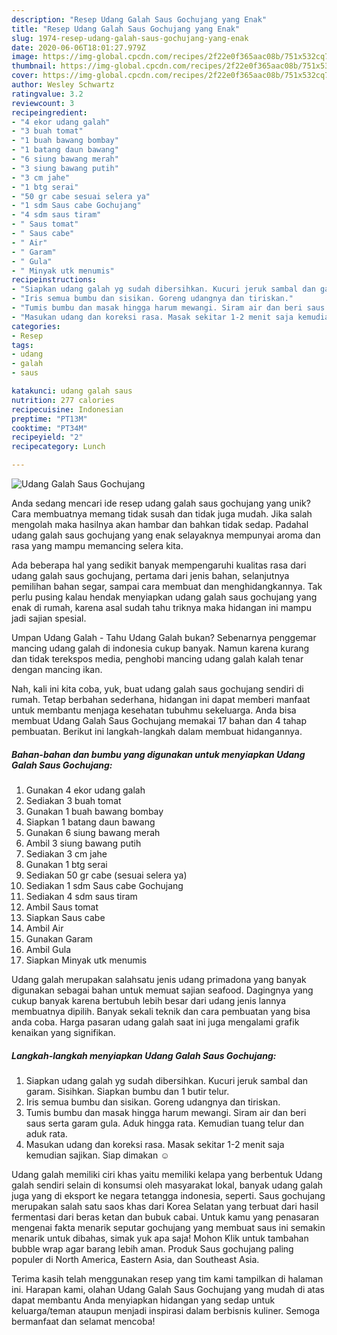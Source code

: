 ```yaml
---
description: "Resep Udang Galah Saus Gochujang yang Enak"
title: "Resep Udang Galah Saus Gochujang yang Enak"
slug: 1974-resep-udang-galah-saus-gochujang-yang-enak
date: 2020-06-06T18:01:27.979Z
image: https://img-global.cpcdn.com/recipes/2f22e0f365aac08b/751x532cq70/udang-galah-saus-gochujang-foto-resep-utama.jpg
thumbnail: https://img-global.cpcdn.com/recipes/2f22e0f365aac08b/751x532cq70/udang-galah-saus-gochujang-foto-resep-utama.jpg
cover: https://img-global.cpcdn.com/recipes/2f22e0f365aac08b/751x532cq70/udang-galah-saus-gochujang-foto-resep-utama.jpg
author: Wesley Schwartz
ratingvalue: 3.2
reviewcount: 3
recipeingredient:
- "4 ekor udang galah"
- "3 buah tomat"
- "1 buah bawang bombay"
- "1 batang daun bawang"
- "6 siung bawang merah"
- "3 siung bawang putih"
- "3 cm jahe"
- "1 btg serai"
- "50 gr cabe sesuai selera ya"
- "1 sdm Saus cabe Gochujang"
- "4 sdm saus tiram"
- " Saus tomat"
- " Saus cabe"
- " Air"
- " Garam"
- " Gula"
- " Minyak utk menumis"
recipeinstructions:
- "Siapkan udang galah yg sudah dibersihkan. Kucuri jeruk sambal dan garam. Sisihkan. Siapkan bumbu dan 1 butir telur."
- "Iris semua bumbu dan sisikan. Goreng udangnya dan tiriskan."
- "Tumis bumbu dan masak hingga harum mewangi. Siram air dan beri saus serta garam gula. Aduk hingga rata. Kemudian tuang telur dan aduk rata."
- "Masukan udang dan koreksi rasa. Masak sekitar 1-2 menit saja kemudian sajikan. Siap dimakan ☺️"
categories:
- Resep
tags:
- udang
- galah
- saus

katakunci: udang galah saus 
nutrition: 277 calories
recipecuisine: Indonesian
preptime: "PT13M"
cooktime: "PT34M"
recipeyield: "2"
recipecategory: Lunch

---
```



![Udang Galah Saus Gochujang](https://img-global.cpcdn.com/recipes/2f22e0f365aac08b/751x532cq70/udang-galah-saus-gochujang-foto-resep-utama.jpg)

Anda sedang mencari ide resep udang galah saus gochujang yang unik? Cara membuatnya memang tidak susah dan tidak juga mudah. Jika salah mengolah maka hasilnya akan hambar dan bahkan tidak sedap. Padahal udang galah saus gochujang yang enak selayaknya mempunyai aroma dan rasa yang mampu memancing selera kita.

Ada beberapa hal yang sedikit banyak mempengaruhi kualitas rasa dari udang galah saus gochujang, pertama dari jenis bahan, selanjutnya pemilihan bahan segar, sampai cara membuat dan menghidangkannya. Tak perlu pusing kalau hendak menyiapkan udang galah saus gochujang yang enak di rumah, karena asal sudah tahu triknya maka hidangan ini mampu jadi sajian spesial.

Umpan Udang Galah - Tahu Udang Galah bukan? Sebenarnya penggemar mancing udang galah di indonesia cukup banyak. Namun karena kurang dan tidak terekspos media, penghobi mancing udang galah kalah tenar dengan mancing ikan.


Nah, kali ini kita coba, yuk, buat udang galah saus gochujang sendiri di rumah. Tetap berbahan sederhana, hidangan ini dapat memberi manfaat untuk membantu menjaga kesehatan tubuhmu sekeluarga. Anda bisa membuat Udang Galah Saus Gochujang memakai 17 bahan dan 4 tahap pembuatan. Berikut ini langkah-langkah dalam membuat hidangannya.

<!--inarticleads1-->

##### Bahan-bahan dan bumbu yang digunakan untuk menyiapkan Udang Galah Saus Gochujang:

1. Gunakan 4 ekor udang galah
1. Sediakan 3 buah tomat
1. Gunakan 1 buah bawang bombay
1. Siapkan 1 batang daun bawang
1. Gunakan 6 siung bawang merah
1. Ambil 3 siung bawang putih
1. Sediakan 3 cm jahe
1. Gunakan 1 btg serai
1. Sediakan 50 gr cabe (sesuai selera ya)
1. Sediakan 1 sdm Saus cabe Gochujang
1. Sediakan 4 sdm saus tiram
1. Ambil  Saus tomat
1. Siapkan  Saus cabe
1. Ambil  Air
1. Gunakan  Garam
1. Ambil  Gula
1. Siapkan  Minyak utk menumis


Udang galah merupakan salahsatu jenis udang primadona yang banyak digunakan sebagai bahan untuk memuat sajian seafood. Dagingnya yang cukup banyak karena bertubuh lebih besar dari udang jenis lannya membuatnya dipilih. Banyak sekali teknik dan cara pembuatan yang bisa anda coba. Harga pasaran udang galah saat ini juga mengalami grafik kenaikan yang signifikan. 

<!--inarticleads2-->

##### Langkah-langkah menyiapkan Udang Galah Saus Gochujang:

1. Siapkan udang galah yg sudah dibersihkan. Kucuri jeruk sambal dan garam. Sisihkan. Siapkan bumbu dan 1 butir telur.
1. Iris semua bumbu dan sisikan. Goreng udangnya dan tiriskan.
1. Tumis bumbu dan masak hingga harum mewangi. Siram air dan beri saus serta garam gula. Aduk hingga rata. Kemudian tuang telur dan aduk rata.
1. Masukan udang dan koreksi rasa. Masak sekitar 1-2 menit saja kemudian sajikan. Siap dimakan ☺️


Udang galah memiliki ciri khas yaitu memiliki kelapa yang berbentuk Udang galah sendiri selain di konsumsi oleh masyarakat lokal, banyak udang galah juga yang di eksport ke negara tetangga indonesia, seperti. Saus gochujang merupakan salah satu saos khas dari Korea Selatan yang terbuat dari hasil fermentasi dari beras ketan dan bubuk cabai. Untuk kamu yang penasaran mengenai fakta menarik seputar gochujang yang membuat saus ini semakin menarik untuk dibahas, simak yuk apa saja! Mohon Klik untuk tambahan bubble wrap agar barang lebih aman. Produk Saus gochujang paling populer di North America, Eastern Asia, dan Southeast Asia. 

Terima kasih telah menggunakan resep yang tim kami tampilkan di halaman ini. Harapan kami, olahan Udang Galah Saus Gochujang yang mudah di atas dapat membantu Anda menyiapkan hidangan yang sedap untuk keluarga/teman ataupun menjadi inspirasi dalam berbisnis kuliner. Semoga bermanfaat dan selamat mencoba!
